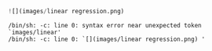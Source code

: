 

```python
![](images/linear regression.png) 
```

    /bin/sh: -c: line 0: syntax error near unexpected token `images/linear'
    /bin/sh: -c: line 0: `[](images/linear regression.png) '



```python

```
